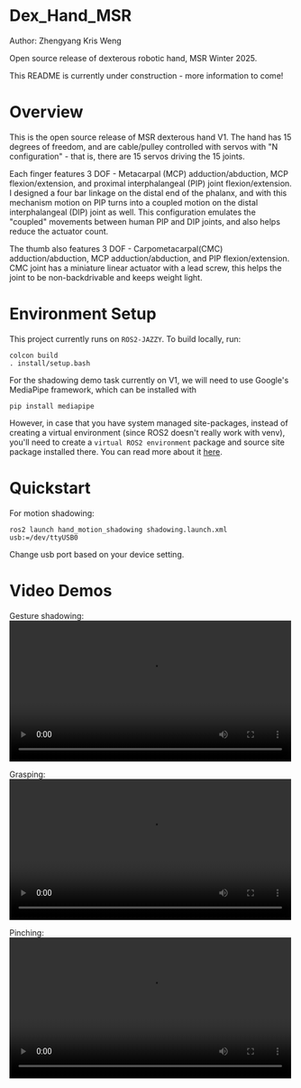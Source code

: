 # Dex_Hand_MSR
Author: Zhengyang Kris Weng

Open source release of dexterous robotic hand, MSR Winter 2025. 

This README is currently under construction - more information to come!

# Overview

This is the open source release of MSR dexterous hand V1. The hand has 15 degrees of freedom, and are cable/pulley controlled with servos with "N configuration" - that is, there are 15 servos driving the 15 joints.   

Each finger features 3 DOF - Metacarpal (MCP) adduction/abduction, MCP flexion/extension, and proximal interphalangeal (PIP) joint flexion/extension. I designed a four bar linkage on the distal end of the phalanx, and with this mechanism   motion on PIP turns into a coupled motion on the distal interphalangeal (DIP) joint as well. This configuration emulates the "coupled" movements between human PIP and DIP joints, and also helps reduce the actuator count.   

The thumb also features 3 DOF - Carpometacarpal(CMC) adduction/abduction, MCP adduction/abduction, and PIP flexion/extension. CMC joint has a miniature linear actuator with a lead screw, this helps the joint to be non-backdrivable and keeps weight light.

# Environment Setup

This project currently runs on `ROS2-JAZZY`. To build locally, run:

    colcon build
    . install/setup.bash

For the shadowing demo task currently on V1, we will need to use Google's MediaPipe framework, which can be installed with

    pip install mediapipe

However, in case that you have system managed site-packages, instead of creating a virtual environment (since ROS2 doesn't really work with venv), you'll need to create a `virtual ROS2 environment` package and source site package installed there. You can read more about it <a href="https://github.com/wengmister/Apex-Putter/blob/main/DEPENDENCIES.md" target="_blank">here</a>.  

# Quickstart

For motion shadowing:

    ros2 launch hand_motion_shadowing shadowing.launch.xml usb:=/dev/ttyUSB0

Change usb port based on your device setting.

# Video Demos

Gesture shadowing:
<video src="https://github.com/user-attachments/assets/0db28344-a502-47d2-a634-60a5d58810e5" alt="hand preview" width="500">     


Grasping:  
<video src="https://github.com/user-attachments/assets/7efeba12-ba80-4d51-804c-60a675f6e553" alt="hand preview" width="500">  


Pinching:  
<video src="https://github.com/user-attachments/assets/52858940-0318-4b44-8dcc-6cd21f4d2a6e" alt="hand preview" width="500">  




